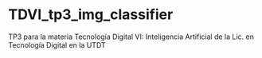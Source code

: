# TDVI_tp3_img_classifier
TP3 para la materia Tecnología Digital VI: Inteligencia Artificial de la Lic. en Tecnología Digital en la UTDT
